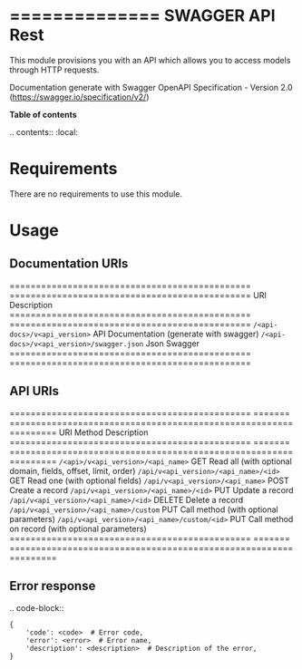 ==============
SWAGGER API Rest
==============

This module provisions you with an API which allows you to access models through HTTP requests.

Documentation generate with Swagger OpenAPI Specification - Version 2.0 (https://swagger.io/specification/v2/)

**Table of contents**

.. contents::
   :local:


Requirements
============

There are no requirements to use this module.


Usage
=====

Documentation URIs
------------------
============================================== ==============================================
URI                                            Description
============================================== ==============================================
`/<api-docs>/v<api_version>`                   API Documentation (generate with swagger)
`/<api-docs>/v<api_version>/swagger.json`      Json Swagger
============================================== ==============================================


API URIs
--------
============================================== ======= ===============================================================
URI                                            Method  Description
============================================== ======= ===============================================================
`/<api>/v<api_version>/<api_name>`             GET     Read all (with optional domain, fields, offset, limit, order)
`/api/v<api_version>/<api_name>/<id>`          GET     Read one (with optional fields)
`/api/v<api_version>/<api_name>`               POST    Create a record
`/api/v<api_version>/<api_name>/<id>`          PUT     Update a record
`/api/v<api_version>/<api_name>/<id>`          DELETE  Delete a record
`/api/v<api_version>/<api_name>/custom`        PUT     Call method (with optional parameters)
`/api/v<api_version>/<api_name>/custom/<id>`   PUT     Call method on record (with optional parameters)
============================================== ======= ===============================================================

Error response
--------------

.. code-block::

    {
        'code': <code>  # Error code,
        'error': <error>  # Error name,
        'description': <description>  # Description of the error,
    }
